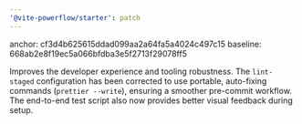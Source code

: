 ```yaml
---
'@vite-powerflow/starter': patch
---
```


anchor: cf3d4b625615ddad099aa2a64fa5a4024c497c15
baseline: 668ab2e8f19ec5a066bfdba3e5f2713f29078ff5

Improves the developer experience and tooling robustness. The `lint-staged` configuration has been corrected to use portable, auto-fixing commands (`prettier --write`), ensuring a smoother pre-commit workflow. The end-to-end test script also now provides better visual feedback during setup.
